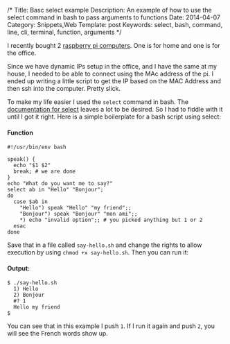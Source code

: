 /*
Title: Basc select example
Description: An example of how to use the select command in bash to pass arguments to functions
Date: 2014-04-07
Category: Snippets,Web
Template: post
Keywords: select, bash, command, line, cli, terminal, function, arguments
*/

I recently bought 2 [raspberry pi computers](http://raspberrypi.org). One is for home and one is for the office.

Since we have dynamic IPs setup in the office, and I have the same at my house, I needed to be able to connect using the MAc address of the pi. I ended up writing a little script to get the IP based on the MAC Address and then ssh into the computer. Pretty slick.

To make my life easier I used the `select` command in bash. The [documentation for select](http://www.gnu.org/software/bash/manual/bashref.html#Conditional-Constructs) leaves a lot to be desired. So I had to fiddle with it until I got it right. Here is a simple boilerplate for a bash script using select:

#### Function

```shell
#!/usr/bin/env bash

speak() {
  echo "$1 $2"
  break; # we are done
}
echo "What do you want me to say?"
select ab in "Hello" "Bonjour";
do
  case $ab in
    "Hello") speak "Hello" "my friend";;
    "Bonjour") speak "Bonjour" "mon ami";;
    *) echo "invalid option";; # you picked anything but 1 or 2
  esac
done
```

Save that in a file called `say-hello.sh` and change the rights to allow execution by using `chmod +x say-hello.sh`. Then you can run it:

#### Output:

```
$ ./say-hello.sh
  1) Hello
  2) Bonjour
  #? 1
  Hello my friend
$
```

You can see that in this example I push `1`. If I run it again and push `2`, you will see the French words show up.
